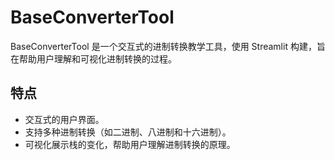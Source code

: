 # BaseConverterTool

BaseConverterTool 是一个交互式的进制转换教学工具，使用 Streamlit 构建，旨在帮助用户理解和可视化进制转换的过程。

## 特点

- 交互式的用户界面。
- 支持多种进制转换（如二进制、八进制和十六进制）。
- 可视化展示栈的变化，帮助用户理解进制转换的原理。
